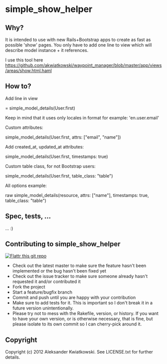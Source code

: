 simple_show_helper
=======

Why?
-----

It is intended to use with new Rails+Bootstrap apps to create as fast as possible 'show' pages.
You only have to add one line to view which will describe model instance + it references.

I use this tool here https://github.com/akwiatkowski/waypoint_manager/blob/master/app/views/areas/show.html.haml

How to?
-----

Add line in view

  = simple_model_details(User.first)

Keep in mind that it uses only locales in format for example: 'en.user.email'

Custom attributes:

  simple_model_details(User.first, attrs: ["email", "name"])

Add created_at, updated_at attributes:

  simple_model_details(User.first, timestamps: true)

Custom table class, for not Bootstrap users:

  simple_model_details(User.first, table_class: "table")

All options example:

 raw simple_model_details(resource, attrs: ["name"], timestamps: true, table_class: "table")


Spec, tests, ...
----------------

... :)


Contributing to simple_show_helper
-------------------------------

[![Flattr this git repo](http://api.flattr.com/button/flattr-badge-large.png)](https://flattr.com/submit/auto?user_id=bobik314&url=https://github.com/akwiatkowski/simple_show_helper&title=simple_show_helper&language=en_GB&tags=github&category=software)

* Check out the latest master to make sure the feature hasn't been implemented or the bug hasn't been fixed yet
* Check out the issue tracker to make sure someone already hasn't requested it and/or contributed it
* Fork the project
* Start a feature/bugfix branch
* Commit and push until you are happy with your contribution
* Make sure to add tests for it. This is important so I don't break it in a future version unintentionally.
* Please try not to mess with the Rakefile, version, or history. If you want to have your own version, or is otherwise necessary, that is fine, but please isolate to its own commit so I can cherry-pick around it.


Copyright
---------

Copyright (c) 2012 Aleksander Kwiatkowski. See LICENSE.txt for
further details.

